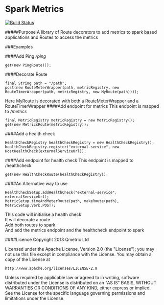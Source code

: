 Spark Metrics
====================

[![Build Status](https://travis-ci.org/qmetric/spark-metrics.png)](https://travis-ci.org/qmetric/spark-metrics)

#####Purpose
A library of Route decorators to add metrics to spark based applications
and Routes to access the metrics

###Examples

####Add Ping
<i>/ping</i>
```
get(new PingRoute());
```
####Decorate Route
```
final String path = "/path";
post(new RouteMeterWrapper(path, metricRegistry, new RouteTimerWrapper(path, metricRegistry, new MyRoute(path))));
```

Here MyRoute is decorated with both a RouteMeterWrapper and a RouteTimerWrapper
####Add endpoint for metrics
This endpoint is mapped to <i>/metrics</i>
```
final MetricRegistry metricRegistry = new MetricRegistry();
get(new MetricsRoute(metricRegistry));
```
####Add a health check
```
HealthCheckRegistry healthCheckRegistry = new HealthCheckRegistry();
healthCheckRegistry.register("external-service", new HostHealthCheck(externalServiceUrl));
```

####Add endpoint for health check
This endpoint is mapped to /healthcheck

```
get(new HealthCheckRoute(healthCheckRegistry));
```

####An Alternative way to use
```
HealthCheckSetup.addHealthCheck("external-service", externalServiceUrl);
MetricSetup.timeAndMeterRoute(path, makeRoute(path), MetricSetup.Verb.POST);
```
This code will initialise a health check  
It will decorate a route  
Add both routes to spark  
And add the metrics endpoint and the healthcheck endpoint to spark  


####Licence
Copyright 2013 Qmetric Ltd

Licensed under the Apache License, Version 2.0 (the "License");
you may not use this file except in compliance with the License.
You may obtain a copy of the License at

    http://www.apache.org/licenses/LICENSE-2.0

Unless required by applicable law or agreed to in writing, software
distributed under the License is distributed on an "AS IS" BASIS,
WITHOUT WARRANTIES OR CONDITIONS OF ANY KIND, either express or implied.
See the License for the specific language governing permissions and
limitations under the License.



